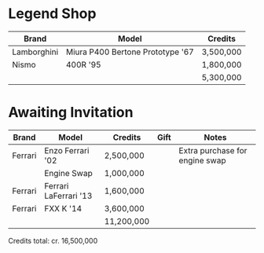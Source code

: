 # Legend Shop

| Brand | Model | Credits |
| ------------- | ------------- | ------------- |
| Lamborghini | Miura P400 Bertone Prototype '67 | 3,500,000 |
| Nismo | 400R '95 | 1,800,000 |
| | | 5,300,000 |

# Awaiting Invitation

| Brand | Model | Credits | Gift | Notes |
| ------------- | ------------- | ------------- | ------------- | ------------- |
| Ferrari | Enzo Ferrari '02 | 2,500,000 | | Extra purchase for engine swap |
| | Engine Swap | 1,000,000 | | |
| Ferrari | Ferrari LaFerrari '13 | 1,600,000 | | |
| Ferrari | FXX K '14 | 3,600,000 | | |
| | | 11,200,000 | | |

Credits total: cr. 16,500,000
